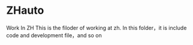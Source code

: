 # ZHauto
Work In ZH
This is the filoder of working at zh. In this folder，it is include code and development file，and so on 
